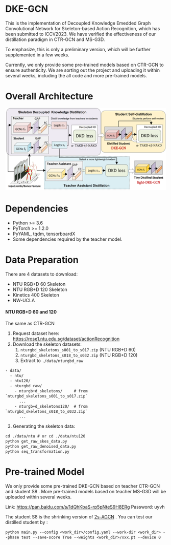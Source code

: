 # DKE-GCN

This is the implementation of Decoupled Knowledge Emedded Graph Convolutional Network for Skeleton-based Action Recognition, which has been submitted to ICCV2023. We have verified the effectiveness of our distillation paradigm in CTR-GCN and MS-G3D.

To emphasize, this is only a preliminary version, which will be further supplemented in a few weeks.

Currently, we only provide some pre-trained models based on CTR-GCN to ensure authenticity.  We are sorting out the project and uploading it within several weeks, including the all code and more pre-trained models.



# Overall Architecture

![](https://github.com/lya19971103/DKE-GCN/blob/main/OA.png)

# Dependencies

+ Python >= 3.6
+ PyTorch >= 1.2.0
+ PyYAML, tqdm, tensorboardX
+ Some dependencies required by the teacher model.

# Data Preparation

There are 4 datasets to download:

- NTU RGB+D 60 Skeleton
- NTU RGB+D 120 Skeleton
- Kinetics 400 Skeleton
- NW-UCLA

#### NTU RGB+D 60 and 120 

The same as CTR-GCN

1. Request dataset here: https://rose1.ntu.edu.sg/dataset/actionRecognition
2. Download the skeleton datasets:
   1. `nturgbd_skeletons_s001_to_s017.zip` (NTU RGB+D 60)
   2. `nturgbd_skeletons_s018_to_s032.zip` (NTU RGB+D 120)
   3. Extract  to `./data/nturgbd_raw`

```
- data/
  - ntu/
  - ntu120/
  - nturgbd_raw/
    - nturgb+d_skeletons/     # from `nturgbd_skeletons_s001_to_s017.zip`
      ...
    - nturgb+d_skeletons120/  # from `nturgbd_skeletons_s018_to_s032.zip`
      ...
```

3. Generating the skeleton data:

```
cd ./data/ntu # or cd ./data/ntu120
python get_raw_skes_data.py
python get_raw_denoised_data.py
python seq_transformation.py
```

# Pre-trained Model

We only provide some pre-trained DKE-GCN  based on teacher CTR-GCN and student S8 .  More pre-trained models based on teacher MS-G3D will be uploaded  within several weeks.  

Link: https://pan.baidu.com/s/1dQhKbaS-rp5pNteS9H8ERg 
Password: uyvh

The student S8 is the shrinking version of [2s-AGCN](https://github.com/lshiwjx/2s-AGCN) . You can test our distilled student  by :

```
python main.py --config <work_dir>/config.yaml --work-dir <work_dir> --phase test --save-score True --weights <work_dir>/xxx.pt --device 0
```

